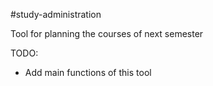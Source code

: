#study-administration

Tool for planning the courses of next semester 

TODO: 
- Add main functions of this tool